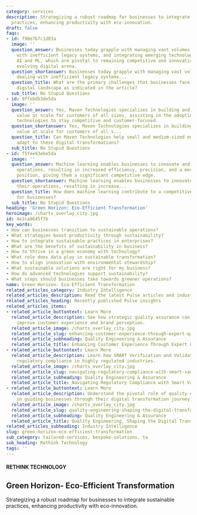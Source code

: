 ```yaml
---
category: services
description: Strategizing a robust roadmap for businesses to integrate sustainable
  practices, enhancing productivity with eco-innovation.
draft: false
faqs:
- id: f98e7b7c1d03a
  image: ''
  question_answer: Businesses today grapple with managing vast volumes of data, dealing
    with inefficient legacy systems, and integrating emerging technologies such as
    AI and ML, which are pivotal to remaining competitive and innovative in the swiftly
    evolving digital arena.
  question_shortanswer: Businesses today grapple with managing vast volumes of data,
    dealing with inefficient legacy systems...
  question_title: What are the primary challenges that businesses face in the current
    digital landscape as indicated in the article?
  sub_title: No Stupid Questions
- id: 9ffebdb3de5da
  image: ''
  question_answer: Yes, Maven Technologies specializes in building and delivering
    value at scale for customers of all sizes, assisting in the adoption of advanced
    technologies to stay competitive and customer-focused.
  question_shortanswer: Yes, Maven Technologies specializes in building and delivering
    value at scale for customers of all s...
  question_title: Can Maven Technologies help small and medium-sized energy companies
    adapt to these digital transformations?
  sub_title: No Stupid Questions
- id: f5fee93ebe5da
  image: ''
  question_answer: Machine learning enables businesses to innovate and optimize their
    operations, resulting in increased efficiency, precision, and a more robust market
    position, giving them a significant competitive edge.
  question_shortanswer: Machine learning enables businesses to innovate and optimize
    their operations, resulting in increase...
  question_title: How does machine learning contribute to a competitive advantage
    for businesses?
  sub_title: No Stupid Questions
heading: 'Green Horizon: Eco-Efficient Transformation'
heroimage: /charts_overlay_city.jpg
id: 4e2ca8645f7b
key_words:
- How can businesses transition to sustainable operations?
- What strategies boost productivity through sustainability?
- How to integrate sustainable practices in enterprises?
- What are the benefits of sustainability in business?
- How to thrive in a green economy with technology?
- What role does data play in sustainable transformation?
- How to align innovation with environmental stewardship?
- What sustainable solutions are right for my business?
- How do advanced technologies support sustainability?
- What steps should businesses take towards greener operations?
name: Green Horizon- Eco-Efficient Transformation
related_articles_category: Industry Intelligence
related_articles_description: Read the latest Pulse articles and industry insights.
related_articles_heading: Recently published Pulse insights
related_articles_items:
- related_article_buttontext: Learn More
  related_article_description: See how strategic quality assurance can significantly
    improve customer experience and brand perception.
  related_article_image: /charts_overlay_city.jpg
  related_article_slug: enhancing-customer-experience-through-expert-qa
  related_article_subheading: Quality Engineering & Assurance
  related_article_title: Enhancing Customer Experience Through Expert QA
- related_article_buttontext: Learn More
  related_article_description: Learn how SMART Verification and Validation streamline
    regulatory compliance in highly regulated industries.
  related_article_image: /charts_overlay_city.jpg
  related_article_slug: navigating-regulatory-compliance-with-smart-vandv
  related_article_subheading: Quality Engineering & Assurance
  related_article_title: Navigating Regulatory Compliance with Smart VandV
- related_article_buttontext: Learn More
  related_article_description: Understand the pivotal role of quality engineering
    in guiding businesses through their digital transformation journey.
  related_article_image: /charts_overlay_city.jpg
  related_article_slug: quality-engineering-shaping-the-digital-transformation
  related_article_subheading: Quality Engineering & Assurance
  related_article_title: Quality Engineering, Shaping the Digital Transformation
related_articles_subheading: Industry Intelligence
slug: green-horizon-eco-efficient-transformation
sub_category: tailored-services, bespoke-solutions, ta
sub_heading: Rethink Technology
tags: ''
---
```


#### RETHINK TECHNOLOGY
## Green Horizon- Eco-Efficient Transformation
Strategizing a robust roadmap for businesses to integrate sustainable practices, enhancing productivity with eco-innovation.